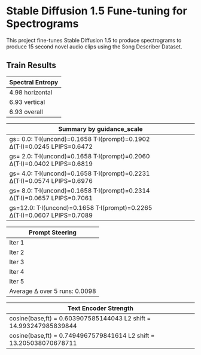 
# Stable Diffusion 1.5 Fune-tuning for Spectrograms

This project fine-tunes Stable Diffusion 1.5 to produce spectrograms to produce 15 second novel audio clips using the Song Describer Dataset.

## Train Results

|Spectral Entropy|
|----------------|
|4.98 horizontal|
|6.93 vertical|
|6.93 overall|

| Summary by guidance_scale |
|---------------------------|
|gs= 0.0:  T·I(uncond)=0.1658  T·I(prompt)=0.1902  Δ(T·I)=0.0245  LPIPS=0.6472|
|gs= 2.0:  T·I(uncond)=0.1658  T·I(prompt)=0.2060  Δ(T·I)=0.0402  LPIPS=0.6819|
|gs= 4.0:  T·I(uncond)=0.1658  T·I(prompt)=0.2231  Δ(T·I)=0.0574  LPIPS=0.6976|
|gs= 8.0:  T·I(uncond)=0.1658  T·I(prompt)=0.2314  Δ(T·I)=0.0657  LPIPS=0.7061|
|gs=12.0:  T·I(uncond)=0.1658  T·I(prompt)=0.2265  Δ(T·I)=0.0607  LPIPS=0.7089|

| Prompt Steering |
|-----------------|
|Iter 1 | Base: 0.2111  Fine: 0.2219  Δ: 0.0108|
|Iter 2 | Base: 0.2362  Fine: 0.2311  Δ: -0.0051|
|Iter 3 | Base: 0.2106  Fine: 0.2272  Δ: 0.0167|
|Iter 4 | Base: 0.2148  Fine: 0.2180  Δ: 0.0032|
|Iter 5 | Base: 0.2143  Fine: 0.2275  Δ: 0.0132|
|Average Δ over 5 runs: 0.0098|

| Text Encoder Strength |
|-----------------------|
|cosine(base,ft) = 0.603907585144043   L2 shift = 14.993247985839844|
|cosine(base,ft) = 0.7494967579841614   L2 shift = 13.205038070678711|
